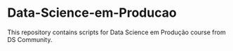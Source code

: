 # Data-Science-em-Producao
This repository contains scripts for Data Science em Produção course from DS Community.
